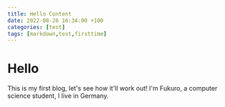 ```yaml
---
title: Hello Content
date: 2022-08-26 16:34:00 +100
categories: [test]
tags: [markdown,test,firsttime]
---
```



# Hello

This is my first blog, let's see how it'll work out!
I'm Fukuro, a computer science student, I live in Germany.
